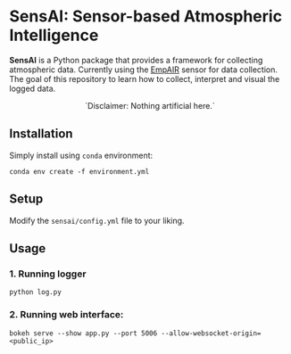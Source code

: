 # SensAI: Sensor-based Atmospheric Intelligence

**SensAI** is a Python package that provides a framework for collecting atmospheric data. Currently using the [EmpAIR](https://www.empa.ch/web/s405/empair) sensor for data collection. The goal of this repository to learn how to collect, interpret and visual the logged data. 

<center>
`Disclaimer: Nothing artificial here.`
</center>

## Installation

Simply install using `conda` environment:

    conda env create -f environment.yml

## Setup

Modify the `sensai/config.yml` file to your liking.

## Usage

### 1. Running logger

    python log.py

### 2. Running web interface:
    
    bokeh serve --show app.py --port 5006 --allow-websocket-origin=<public_ip>
